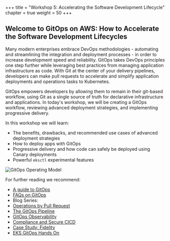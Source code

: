 +++
title = "Workshop 5: Accelerating the Software Development Lifecycle"
chapter = true
weight = 50
+++

## Welcome to GitOps on AWS: How to Accelerate the Software Development Lifecycles

Many modern enterprises embrace DevOps methodologies - automating and streamlining the integration and deployment processes - in order to increase development speed and reliability. GitOps takes DevOps principles one step further while leveraging best practices from managing application infrastructure as code. With Git at the center of your delivery pipelines, developers can make pull requests to accelerate and simplify application deployments and operations tasks to Kubernetes.

GitOps empowers developers by allowing them to remain in their git-based workflow, using Git as a single source of truth for declarative infrastructure and applications. In today's workshop, we will be creating a GitOps workflow, reviewing advanced deployment strategies, and implementing progressive delivery.

In this workshop we will learn:

* The benefits, drawbacks, and recommended use cases of advanced deployment strategies
* How to deploy apps with GitOps
* Progressive delivery and how code can safely be deployed using Canary deployments
* Powerful `eksctl` experimental features

![GitOps Operating Model](/images/workshop02_gitops-operating-model.png)

For further reading we recommend:

* [A guide to GitOps](https://www.weave.works/technologies/gitops/)
* [FAQs on GitOps](https://www.weave.works/technologies/gitops-frequently-asked-questions/)
* Blog Series:
 * [Operations by Pull Request](https://www.weave.works/blog/gitops-operations-by-pull-request)
 * [The GitOps Pipeline](https://www.weave.works/blog/the-gitops-pipeline)
 * [GitOps Observability](https://www.weave.works/blog/gitops-part-3-observability)
 * [Compliance and Secure CICD](https://www.weave.works/blog/gitops-compliance-and-secure-cicd)
* [Case Study: Fidelity](https://www.weave.works/blog/gitops-driven-fidelity-fideks)
* [EKS GitOps Hands On](https://eks.handson.flagger.dev/intro/#what-is-gitops)
